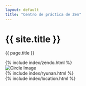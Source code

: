 ```yaml
---
layout: default
title: "Centro de práctica de Zen"
---
```


<div class="sm:px-8 mt-9">
  <div class="mx-auto w-full max-w-7xl lg:px-8">
    <div class="relative px-4 py-60 sm:px-8 sm:py-96 lg:px-12" style="background-image: url({{ '/assets/images/bg-inicio.jpg' | relative_url }});">
      <div class="mx-auto max-w-2xl lg:max-w-5xl">
        <div class="mx-auto md:text-center">
          <h1 class="text-4xl font-bold tracking-tight text-zinc-800 sm:text-6xl">
              {{ site.title }}
          </h1>
          <p class="text-lg mt-6 text-base text-zinc-600 sm:text-xl">
            {{ page.title }}
          </p>
        </div>
      </div>
    </div>
    <div id="zendo" class="relative px-4 py-20 sm:py-36 sm:px-8 lg:px-12 bg-zinc-200">
      <div class="flex">
        <div class="flex-grow">
        </div>
        <div class="w-full sm:w-1/2">
          {% include index/zendo.html %}
        </div>
      </div>
    </div>
    <div id="ryunan" class="relative px-8 py-20 md:py-36 lg:px-12 bg-emerald-800">
      <div class="flex flex-col md:flex-row">
        <div class="w-full flex justify-center md:w-1/2">
          <img src="{{ '/assets/images/ryunan-bustamante-zenji.png' | relative_url }}" class="rounded-full h-48 w-48 md:h-72 md:w-72" alt="Circle Image">
        </div>
        <div class="w-full md:w-1/2">
          {% include index/ryunan.html %}
        </div>
      </div>
    </div>
    <div id="location" class="relative px-4 py-12 sm:py-16 sm:px-8 lg:px-12 bg-zinc-200">
      <div class="flex">
        <div class="w-full">
          {% include index/location.html %}
        </div>
      </div>
    </div>
  </div>
</div>
